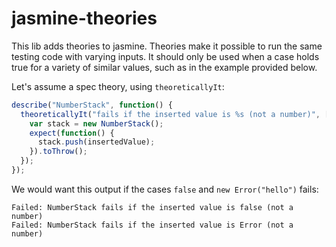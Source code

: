 jasmine-theories
================

This lib adds theories to jasmine.
Theories make it possible to run the same testing code with varying inputs.
It should only be used when a case holds true for a variety of similar values, such as in the example provided below.

Let's assume a spec theory, using `theoreticallyIt`:

```js
describe("NumberStack", function() {
  theoreticallyIt("fails if the inserted value is %s (not a number)", [ null, false, new Error("hello"), "str" ], function(insertedValue, done) {
    var stack = new NumberStack();
    expect(function() {
      stack.push(insertedValue);
    }).toThrow();
  });
});
```

We would want this output if the cases `false` and `new Error("hello")` fails:

```
Failed: NumberStack fails if the inserted value is false (not a number)
Failed: NumberStack fails if the inserted value is Error (not a number)
```
